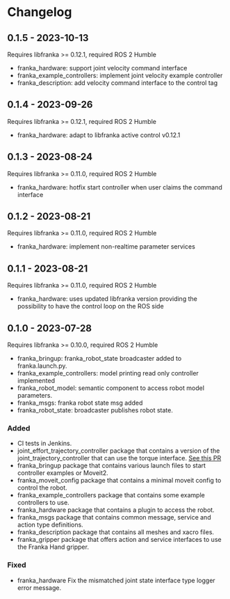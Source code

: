 # Changelog

## 0.1.5 - 2023-10-13

Requires libfranka >= 0.12.1, required ROS 2 Humble

* franka\_hardware: support joint velocity command interface
* franka\_example\_controllers: implement joint velocity example controller
* franka\_description: add velocity command interface to the control tag

## 0.1.4 - 2023-09-26

Requires libfranka >= 0.12.1, required ROS 2 Humble

* franka\_hardware: adapt to libfranka active control v0.12.1

## 0.1.3 - 2023-08-24

Requires libfranka >= 0.11.0, required ROS 2 Humble

* franka\_hardware: hotfix start controller when user claims the command interface

## 0.1.2 - 2023-08-21

Requires libfranka >= 0.11.0, required ROS 2 Humble

* franka\_hardware: implement non-realtime parameter services


## 0.1.1 - 2023-08-21

Requires libfranka >= 0.11.0, required ROS 2 Humble

* franka\_hardware: uses updated libfranka version providing the possibility to have the control loop on the ROS side

## 0.1.0 - 2023-07-28

Requires libfranka >= 0.10.0, required ROS 2 Humble

* franka\_bringup: franka_robot_state broadcaster added to franka.launch.py.
* franka\_example\_controllers: model printing read only controller implemented
* franka\_robot\_model: semantic component to access robot model parameters.
* franka\_msgs: franka robot state msg added
* franka\_robot\_state: broadcaster publishes robot state.

### Added

* CI tests in Jenkins.
* joint\_effort\_trajectory\_controller package that contains a version of the
 joint\_trajectory\_controller that can use the torque interface.
 [See this PR](https://github.com/ros-controls/ros2_controllers/pull/225)
* franka\_bringup package that contains various launch files to start controller examples or Moveit2.
* franka\_moveit\_config package that contains a minimal moveit config to control the robot.
* franka\_example\_controllers package that contains some example controllers to use.
* franka\_hardware package that contains a plugin to access the robot.
* franka\_msgs package that contains common message, service and action type definitions.
* franka\_description package that contains all meshes and xacro files.
* franka\_gripper package that offers action and service interfaces to use the Franka Hand gripper.

### Fixed

* franka\_hardware Fix the mismatched joint state interface type logger error message.